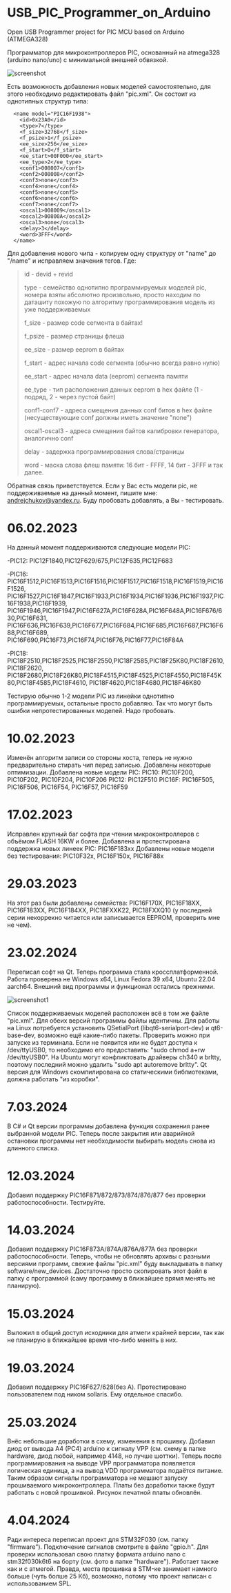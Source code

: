 # USB_PIC_Programmer_on_Arduino
Open USB Programmer project for PIC MCU based on Arduino (ATMEGA328)

Программатор для микроконтроллеров PIC, основанный на atmega328 (arduino nano/uno) с минимальной внешней обвязкой. 

![screenshot](https://github.com/AndrejChoo/USB-PIC-Programmer-on-Arduino/blob/main/software/soft.png)

Есть возможность добавления новых моделей самостоятельно, для этого необходимо редактировать файл "pic.xml". Он состоит из однотипных структур типа:

```
  <name model="PIC16F1938">
	<id>0x23A0</id>
	<type>7</type>
	<f_size>32768</f_size>
	<f_psize>1</f_psize>
	<ee_size>256</ee_size>
	<f_start>0</f_start>
	<ee_start>00F000</ee_start>
	<ee_type>2</ee_type>
	<conf1>008007</conf1>
	<conf2>008008</conf2>
	<conf3>none</conf3>
	<conf4>none</conf4>
	<conf5>none</conf5>
	<conf6>none</conf6>
	<conf7>none</conf7>
	<oscal1>008009</oscal1>
	<oscal2>00800A</oscal2>
	<oscal3>none</oscal3>
	<delay>3</delay>
	<word>3FFF</word>
  </name>
```
Для добавления нового чипа - копируем одну структуру от "name" до "/name" и исправляем значения тегов. Где:

>id - devid + revid
>
>type - семейство однотипно программируемых моделей pic, номера взяты абсолютно произвольно, просто находим по даташиту похожую по алгоритму программирования модель из уже поддерживаемых
>
>f_size - размер code сегмента в байтах!
>
>f_psize - размер страницы флеша
>
>ee_size - размер eeprom в байтах
>
>f_start - адрес начала code сегмента (обычно всегда равно нулю)
>
>ee_start - адрес начала data (eeprom) сегмента памяти
>
>ee_type - тип расположения данных eeprom в hex файле (1 - подряд, 2 - через пустой байт)
>
>conf1-conf7 - адреса смещения данных conf битов в hex файле (несуществующие conf должны иметь значение "none")
>
>oscal1-oscal3 - адреса смещения байтов калибровки генератора, аналогично conf
>
>delay - задержка программирования слова/страницы
>
>word - маска слова флеш памяти: 16 бит - FFFF, 14 бит - 3FFF и так далее.

Обратная связь приветствуется. Если у Вас есть модели pic, не поддерживаемые на данный момент, пишите мне: andrejchukov@yandex.ru. Буду пробовать добавлять, а Вы - тестировать.

# 06.02.2023
На данный момент поддерживаются следующие модели PIC:

-PIC12: PIC12F1840,PIC12F629/675,PIC12F635,PIC12F683

-PIC16: PIC16F1512,PIC16F1513,PIC16F1516,PIC16F1517,PIC16F1518,PIC16F1519,PIC16F1526,
PIC16F1527,PIC16F1847,PIC16F1933,PIC16F1934,PIC16F1936,PIC16F1937,PIC16F1938,PIC16F1939,
PIC16F1946,PIC16F1947,PIC16F627A,PIC16F628A,PIC16F648A,PIC16F676/630,PIC16F631,
PIC16F636,PIC16F639,PIC16F677,PIC16F684,PIC16F685,PIC16F687,PIC16F688,PIC16F689,
PIC16F690,PIC16F73,PIC16F74,PIC16F76,PIC16F77,PIC16F84A

-PIC18: PIC18F2510,PIC18F2525,PIC18F2550,PIC18F2585,PIC18F25K80,PIC18F2610,PIC18F2620,
PIC18F2680,PIC18F26K80,PIC18F4515,PIC18F4525,PIC18F4550,PIC18F45K80,PIC18F4585,PIC18F4610,
PIC18F4620,PIC18F4680,PIC18F46K80

Тестирую обычно 1-2 модели PIC из линейки однотипно программируемых, остальные просто 
добавляю. Так что могут быть ошибки непротестированных моделей. Надо пробовать.

# 10.02.2023
Изменён алгоритм записи со стороны хоста, теперь не нужно предварительно стирать чип перед записью. Добавлены некоторые оптимизации.
Добавлена новые модели PIC:
PIC10: PIC10F200, PIC10F202, PIC10F204, PIC10F206
PIC12: PIC12F510
PIC16F: PIC16F505, PIC16F506, PIC16F54, PIC16F57, PIC16F59

# 17.02.2023
Исправлен крупный баг софта при чтении микроконтроллеров с объёмом FLASH 16KW и более.
Добавлена и протестирована поддержка новых линеек PIC:
PIC16F183xx
Добавлены новые модели без тестирования:
PIC10F32x, PIC16F150x, PIC16F88x

# 29.03.2023
На этот раз были добавлены семейства:
PIC16F170X, PIC16F18XX, PIC16F183XX, PIC16F184XX, PIC18FXXK22, PIC18FXXQ10 (у последней серии некоррекно читается или записывается EEPROM, проверить мне не чем).

# 23.02.2024
Переписал софт на Qt. Теперь программа стала кроссплатформенной. Работа проверена не Windows x64, Linux Fedora 39 x64, Ubuntu 22.04 aarch64. Внешний вид программы и функционал остались прежними.

![screenshot1](https://github.com/AndrejChoo/USB-PIC-Programmer-on-Arduino/blob/main/software/soft_Qt.png)

Список поддерживаемых моделей расположен всё в том же файле "pic.xml". Для обеих версий программы файлы идентичны.
Для работы на Linux потребуется установить QSetialPort (libqt6-serialport-dev) и qt6-base-dev, возможно ещё какие-либо пакеты. Проверить можно при запуске из терминала.
Если не появится или не будет доступа к /dev/ttyUSB0, то необходимо его предоставить: "sudo chmod a+rw /dev/ttyUSB0". На Ubuntu могут конфликтовать драйверы ch340 и brltty, поэтому последний можно удалить "sudo apt autoremove brltty".
Qt версия для Windows скомпилирована со статическими библиотеками, должна работать "из коробки".

# 7.03.2024

В С# и Qt версии программы добавлена функция сохранения ранее выбранной модели PIC. Теперь после закрытия или аварийной остановки программы нет необходимости выбирать модель снова из длинного списка.

# 12.03.2024

Добавил поддержку PIC16F871/872/873/874/876/877 без проверки работоспособности. Тестируйте.

# 14.03.2024

Добавил поддержку PIC16F873A/874A/876A/877A без проверки работоспособности.
Теперь, чтобы не обновлять архивы с разными версиями программ, свежие файлы "pic.xml" буду выкладывать в папку software/new_devices. Достаточно просто скопировать этот файл в папку с программой (саму программу в ближайшее врямя менять не планирую).

# 15.03.2024

Выложил в общий доступ исходники для атмеги крайней версии, так как не планирую в ближайшее время что-либо менять в них.

# 19.03.2024

Добавил поддержку PIC16F627/628(без А). Протестировано пользователем под ником sollaris. Ему отдельное спасибо. 

# 25.03.2024

Внёс небольшие доработки в схему, изменения в прошивку. Добавил диод от вывода A4 (PC4) arduino к сигналу VPP (см. схему в папке hardware, диод любой, например 4148, но лучше шоттки). Теперь после программирования на выводе VPP программатора появляется логическая единица, а на вывод VDD программатора подаётся питание. Таким образом сигналы программатора не мешают запуску прошиваемого микроконтроллера.
Платы без доработки также будут работать с новой прошивкой. Рисунок печатной платы обновлён.

# 4.04.2024

Ради интереса переписал проект для STM32F030 (см. папку "firmware"). Подключение сигналов смотрите в файле "gpio.h". Для проверки использовал свою платку формата arduino nano с stm32f030k6t6 на борту (см. фото в папке "hardware"). Работает также как и с атмегой. Правда, места прошивка в STM-ке занимает намного больше (чуть болше 25 Кб), возможно, потому что проект написан с использованием SPL.
